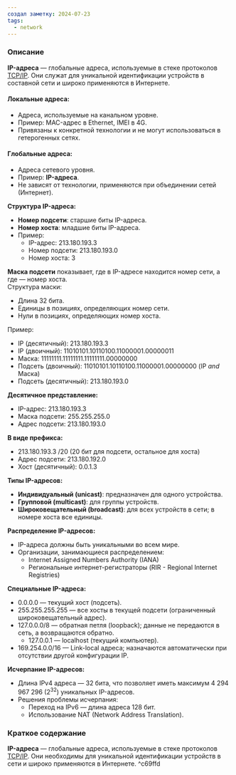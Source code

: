 ```yaml
---
создал заметку: 2024-07-23
tags:
  - network
---
```

### Описание

**IP-адреса** — глобальные адреса, используемые в стеке протоколов [TCP/IP](Модель%20TCP%20IP.md). Они служат для уникальной идентификации устройств в составной сети и широко применяются в Интернете.

#### Локальные адреса:
- Адреса, используемые на канальном уровне.
- Пример: MAC-адрес в Ethernet, IMEI в 4G.
- Привязаны к конкретной технологии и не могут использоваться в гетерогенных сетях.

#### Глобальные адреса:
- Адреса сетевого уровня.
- Пример: **IP-адреса**.
- Не зависят от технологии, применяются при объединении сетей (Интернет).

**Структура IP-адреса:**
- **Номер подсети**: старшие биты IP-адреса.
- **Номер хоста**: младшие биты IP-адреса.
- Пример:
    - IP-адрес: 213.180.193.3
    - Номер подсети: 213.180.193.0
    - Номер хоста: 3

**Маска подсети** показывает, где в IP-адресе находится номер сети, а где — номер хоста.  
Структура маски:
- Длина 32 бита.
- Единицы в позициях, определяющих номер сети.
- Нули в позициях, определяющих номер хоста.

Пример:
- IP (десятичный): 213.180.193.3
- IP (двоичный): 11010101.10110100.11000001.00000011
- Маска: 11111111.11111111.11111111.00000000
- Подсеть (двоичный): 11010101.10110100.11000001.00000000 (IP _and_ Маска)
- Подсеть (десятичный): 213.180.193.0

**Десятичное представление:**
- IP-адрес: 213.180.193.3
- Маска подсети: 255.255.255.0
- Адрес подсети: 213.180.193.0

**В виде префикса:**
- 213.180.193.3 /20 (20 бит для подсети, остальное для хоста)
- Адрес подсети: 213.180.192.0
- Хост (десятичный): 0.0.1.3

**Типы IP-адресов:**
- **Индивидуальный (unicast)**: предназначен для одного устройства.
- **Групповой (multicast)**: для группы устройств.
- **Широковещательный (broadcast)**: для всех устройств в сети; в номере хоста все единицы.

**Распределение IP-адресов:**
- IP-адреса должны быть уникальными во всем мире.
- Организации, занимающиеся распределением:
    - Internet Assigned Numbers Authority (IANA)
    - Региональные интернет-регистраторы (RIR - Regional Internet Registries)

**Специальные IP-адреса:**
- 0.0.0.0 — текущий хост (подсеть).
- 255.255.255.255 — все хосты в текущей подсети (ограниченный широковещательный адрес).
- 127.0.0.0/8 — обратная петля (loopback); данные не передаются в сеть, а возвращаются обратно.
    - 127.0.0.1 — localhost (текущий компьютер).
- 169.254.0.0/16 — Link-local адреса; назначаются автоматически при отсутствии другой конфигурации IP.

**Исчерпание IP-адресов:**
- Длина IPv4 адреса — 32 бита, что позволяет иметь максимум 4 294 967 296 ($2^{32}$) уникальных IP-адресов.
- Решения проблемы исчерпания:
    - Переход на IPv6 — длина адреса 128 бит.
    - Использование NAT (Network Address Translation).

### Краткое содержание
**IP-адреса** — глобальные адреса, используемые в стеке протоколов [TCP/IP](Модель%20TCP%20IP.md). Они необходимы для уникальной идентификации устройств в сети и широко применяются в Интернете. ^c69ffd
